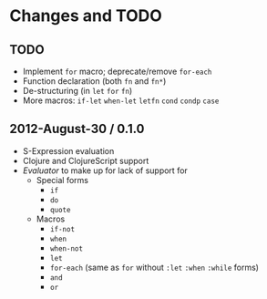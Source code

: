 # Changes and TODO

## TODO

* Implement `for` macro; deprecate/remove `for-each`
* Function declaration (both `fn` and `fn*`)
* De-structuring (in `let` `for` `fn`)
* More macros: `if-let` `when-let` `letfn` `cond` `condp` `case`

## 2012-August-30 / 0.1.0

* S-Expression evaluation
* Clojure and ClojureScript support
* _Evaluator_ to make up for lack of support for
  * Special forms
    * `if`
    * `do`
    * `quote`
  * Macros
    * `if-not`
    * `when`
    * `when-not`
    * `let`
    * `for-each` (same as `for` without `:let` `:when` `:while` forms)
    * `and`
    * `or`
